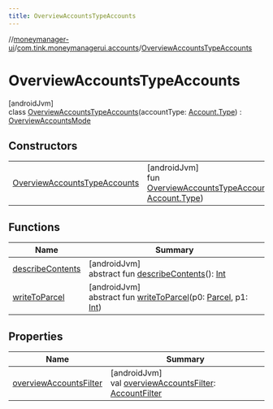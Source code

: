 ```yaml
---
title: OverviewAccountsTypeAccounts
---
```

//[moneymanager-ui](../../../index.html)/[com.tink.moneymanagerui.accounts](../index.html)/[OverviewAccountsTypeAccounts](index.html)



# OverviewAccountsTypeAccounts



[androidJvm]\
class [OverviewAccountsTypeAccounts](index.html)(accountType: [Account.Type](../../com.tink.model.account/-account/-type/index.html)) : [OverviewAccountsMode](../-overview-accounts-mode/index.html)



## Constructors


| | |
|---|---|
| [OverviewAccountsTypeAccounts](-overview-accounts-type-accounts.html) | [androidJvm]<br>fun [OverviewAccountsTypeAccounts](-overview-accounts-type-accounts.html)(accountType: [Account.Type](../../com.tink.model.account/-account/-type/index.html)) |


## Functions


| Name | Summary |
|---|---|
| [describeContents](../../com.tink.service.provider/-provider-filter/index.html#-1578325224%2FFunctions%2F1000845458) | [androidJvm]<br>abstract fun [describeContents](../../com.tink.service.provider/-provider-filter/index.html#-1578325224%2FFunctions%2F1000845458)(): [Int](https://kotlinlang.org/api/latest/jvm/stdlib/kotlin/-int/index.html) |
| [writeToParcel](../../com.tink.service.provider/-provider-filter/index.html#-1754457655%2FFunctions%2F1000845458) | [androidJvm]<br>abstract fun [writeToParcel](../../com.tink.service.provider/-provider-filter/index.html#-1754457655%2FFunctions%2F1000845458)(p0: [Parcel](https://developer.android.com/reference/kotlin/android/os/Parcel.html), p1: [Int](https://kotlinlang.org/api/latest/jvm/stdlib/kotlin/-int/index.html)) |


## Properties


| Name | Summary |
|---|---|
| [overviewAccountsFilter](../-overview-accounts-mode/overview-accounts-filter.html) | [androidJvm]<br>val [overviewAccountsFilter](../-overview-accounts-mode/overview-accounts-filter.html): [AccountFilter](../-account-filter/index.html) |


